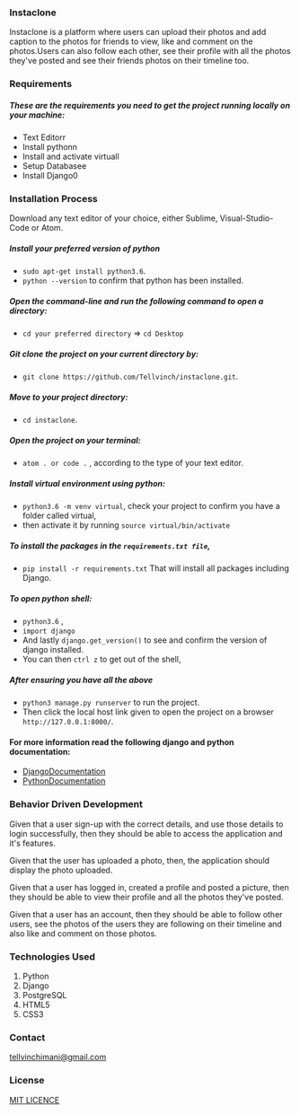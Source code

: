 
### Instaclone

Instaclone is a platform where users can upload  their photos and add caption to the photos for friends  to view, like and comment on the photos.Users can also follow each other, see their profile with all the photos they've posted and see their friends photos on their timeline too.

### Requirements
##### These are the requirements you need to get the project running locally on your machine:
  - Text Editorr
  - Install pythonn
  - Install and activate virtuall
  - Setup Databasee
  - Install Django0


### Installation Process

Download any text editor of your choice, either Sublime, Visual-Studio-Code or Atom.

##### Install your preferred version of python

  - ```sudo apt-get install python3.6```.
  - ```python --version``` to confirm that python has been installed.

##### Open the command-line and run the following command to open a directory:

  - ```cd your preferred directory``` => ```cd Desktop```

##### Git clone the project on your current directory by:

  - ```git clone https://github.com/Tellvinch/instaclone.git```.

##### Move to your project directory:

- ```cd instaclone```.

##### Open the project on your terminal:

  - ```atom . or code .``` , according to the type of your text editor.

##### Install virtual environment using python:

  - ```python3.6 -m venv virtual```, check your project to confirm you have a folder called virtual,
  - then activate it by running ```source virtual/bin/activate```
##### To install the packages in the ```requirements.txt file```,

  - ```pip install -r requirements.txt```  That will install all packages including Django.

##### To open python shell:

  - ```python3.6``` ,
  - ```import django```
  - And lastly ```django.get_version()``` to see and confirm the version of django installed.
  - You can then ```ctrl z``` to get out of the shell,

##### After ensuring you have all the above

  - ```python3 manage.py runserver``` to run the project.
  - Then click the local host link given to open the project on a browser ```http://127.0.0.1:8000/```.


#### For more information read the following django and python documentation:

  - [DjangoDocumentation](https://docs.djangoproject.com/en/1.11/intro/install/)
  - [PythonDocumentation](https://www.python.org/doc/)

### Behavior Driven Development

 Given that a user sign-up with the correct details, and use those details to login successfully, then they should be able to access the application and it's features.

 Given that the user has uploaded a photo, then, the application should display the photo uploaded.

 Given that a user has logged in, created a profile and posted a picture, then they  should be able to view their profile and all the photos they've posted.

 Given that a user has an account, then they should be able to follow other users, see the photos of the users they are following on their timeline and also like and comment on those photos.



### Technologies Used
1. Python
2. Django
3. PostgreSQL
4. HTML5
5. CSS3

### Contact

tellvinchimani@gmail.com

### License
[MIT LICENCE](https://github.com/Tellvinch/Instaclone/blob/master/License.md)